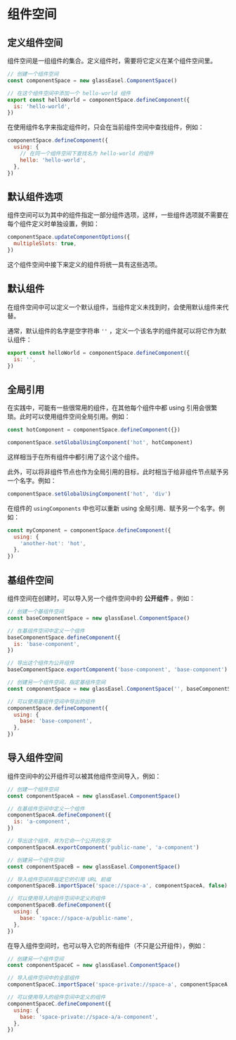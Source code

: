 # 组件空间

## 定义组件空间

组件空间是一组组件的集合。定义组件时，需要将它定义在某个组件空间里。

```js
// 创建一个组件空间
const componentSpace = new glassEasel.ComponentSpace()

// 在这个组件空间中添加一个 hello-world 组件
export const helloWorld = componentSpace.defineComponent({
  is: 'hello-world',
})
```

在使用组件名字来指定组件时，只会在当前组件空间中查找组件，例如：

```js
componentSpace.defineComponent({
  using: {
    // 在同一个组件空间下查找名为 hello-world 的组件
    hello: 'hello-world',
  },
})
```

## 默认组件选项

组件空间可以为其中的组件指定一部分组件选项，这样，一些组件选项就不需要在每个组件定义时单独设置，例如：

```js
componentSpace.updateComponentOptions({
  multipleSlots: true,
})
```

这个组件空间中接下来定义的组件将统一具有这些选项。

## 默认组件

在组件空间中可以定义一个默认组件，当组件定义未找到时，会使用默认组件来代替。

通常，默认组件的名字是空字符串 `''` ，定义一个该名字的组件就可以将它作为默认组件：

```js
export const helloWorld = componentSpace.defineComponent({
  is: '',
})
```

## 全局引用

在实践中，可能有一些很常用的组件，在其他每个组件中都 using 引用会很繁琐。此时可以使用组件空间全局引用。例如：

```js
const hotComponent = componentSpace.defineComponent({})

componentSpace.setGlobalUsingComponent('hot', hotComponent)
```

这样相当于在所有组件中都引用了这个这个组件。

此外，可以将非组件节点也作为全局引用的目标，此时相当于给非组件节点赋予另一个名字。例如：

```js
componentSpace.setGlobalUsingComponent('hot', 'div')
```

在组件的 `usingComponents` 中也可以重新 using 全局引用、赋予另一个名字。例如：

```js
const myComponent = componentSpace.defineComponent({
  using: {
    'another-hot': 'hot',
  },
})
```

## 基组件空间

组件空间在创建时，可以导入另一个组件空间中的 **公开组件** 。例如：

```js
// 创建一个基组件空间
const baseComponentSpace = new glassEasel.ComponentSpace()

// 在基组件空间中定义一个组件
baseComponentSpace.defineComponent({
  is: 'base-component',
})

// 导出这个组件为公开组件
baseComponentSpace.exportComponent('base-component', 'base-component')

// 创建另一个组件空间，指定基组件空间
const componentSpace = new glassEasel.ComponentSpace('', baseComponentSpace)

// 可以使用基组件空间中导出的组件
componentSpace.defineComponent({
  using: {
    base: 'base-component',
  },
})
```

## 导入组件空间

组件空间中的公开组件可以被其他组件空间导入，例如：

```js
// 创建一个组件空间
const componentSpaceA = new glassEasel.ComponentSpace()

// 在基组件空间中定义一个组件
componentSpaceA.defineComponent({
  is: 'a-component',
})

// 导出这个组件，并为它命一个公开的名字
componentSpaceA.exportComponent('public-name', 'a-component')

// 创建另一个组件空间
const componentSpaceB = new glassEasel.ComponentSpace()

// 导入组件空间并指定它的引用 URL 前缀
componentSpaceB.importSpace('space://space-a', componentSpaceA, false)

// 可以使用导入的组件空间中定义的组件
componentSpaceB.defineComponent({
  using: {
    base: 'space://space-a/public-name',
  },
})
```

在导入组件空间时，也可以导入它的所有组件（不只是公开组件），例如：

```js
// 创建另一个组件空间
const componentSpaceC = new glassEasel.ComponentSpace()

// 导入组件空间中的全部组件
componentSpaceC.importSpace('space-private://space-a', componentSpaceA, true)

// 可以使用导入的组件空间中定义的组件
componentSpaceC.defineComponent({
  using: {
    base: 'space-private://space-a/a-component',
  },
})
```
